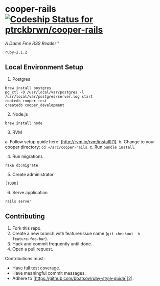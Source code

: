 cooper-rails[ ![Codeship Status for ptrckbrwn/cooper-rails](https://codeship.io/projects/94437320-e117-0131-eb89-628d6b4144ea/status)](https://codeship.io/projects/25190)
============

*A Damn Fine RSS Reader™*

`ruby-2.1.2`

Local Environment Setup
-----------------------

1. Postgres

```
brew install postgres
pg_ctl -D /usr/local/var/postgres -l /usr/local/var/postgres/server.log start
reatedb cooper_test
createdb cooper_development
```

2. Node.js

```
brew install node
```

3. RVM

  a. Follow setup guide here: [http://rvm.io/rvm/install][1].
  b. Change to your cooper directory: `cd ~/src/cooper-rails`.
  c. Run `bundle install`.

4. Run migrations

```
rake db:migrate
```

5. Create administrator

```
[TODO]
```

6. Serve application

```
rails server
```

Contributing
------------

1. Fork this repo.
2. Create a new branch with feature/issue name (`git checkout -b feature-foo-bar`).
3. Hack and commit frequently until done.
4. Open a pull request.

Contributions must:
 - Have full test coverage.
 - Have meaningful commit messages.
 - Adhere to [https://github.com/bbatsov/ruby-style-guide][2].

[1]: http://rvm.io/rvm/install
[2]: https://github.com/bbatsov/ruby-style-guide
